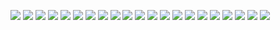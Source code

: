 ![](1-rows.png)
![](2-rows.png)
![](4-rows.png)
![](8-rows.png)
![](16-rows.png)
![](32-rows.png)
![](64-rows.png)
![](128-rows.png)
![](256-rows.png)
![](512-rows.png)
![](1024-rows.png)
![](2048-rows.png)
![](4096-rows.png)
![](8192-rows.png)
![](16384-rows.png)
![](32768-rows.png)
![](65536-rows.png)
![](131072-rows.png)
![](262144-rows.png)
![](524288-rows.png)
![](1048576-rows.png)